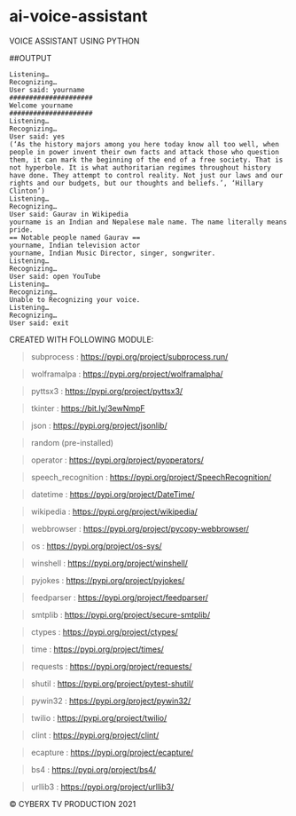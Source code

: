 # ai-voice-assistant
VOICE ASSISTANT USING PYTHON

##OUTPUT

```
Listening… 
Recognizing… 
User said: yourname
##################### 
Welcome yourname 
##################### 
Listening… 
Recognizing… 
User said: yes
(‘As the history majors among you here today know all too well, when people in power invent their own facts and attack those who question them, it can mark the beginning of the end of a free society. That is not hyperbole. It is what authoritarian regimes throughout history have done. They attempt to control reality. Not just our laws and our rights and our budgets, but our thoughts and beliefs.’, ‘Hillary Clinton’) 
Listening… 
Recognizing… 
User said: Gaurav in Wikipedia
yourname is an Indian and Nepalese male name. The name literally means pride.
== Notable people named Gaurav == 
yourname, Indian television actor 
yourname, Indian Music Director, singer, songwriter. 
Listening… 
Recognizing… 
User said: open YouTube
Listening… 
Recognizing…
Unable to Recognizing your voice. 
Listening… 
Recognizing… 
User said: exit 
```

CREATED WITH FOLLOWING MODULE:

>subprocess : https://pypi.org/project/subprocess.run/

>wolframalpa : https://pypi.org/project/wolframalpha/

>pyttsx3 : https://pypi.org/project/pyttsx3/

>tkinter : https://bit.ly/3ewNmpF

>json : https://pypi.org/project/jsonlib/

>random (pre-installed)

>operator : https://pypi.org/project/pyoperators/

>speech_recognition : https://pypi.org/project/SpeechRecognition/

>datetime : https://pypi.org/project/DateTime/

>wikipedia : https://pypi.org/project/wikipedia/

>webbrowser : https://pypi.org/project/pycopy-webbrowser/

>os : https://pypi.org/project/os-sys/

>winshell : https://pypi.org/project/winshell/

>pyjokes : https://pypi.org/project/pyjokes/

>feedparser : https://pypi.org/project/feedparser/

>smtplib : https://pypi.org/project/secure-smtplib/

>ctypes : https://pypi.org/project/ctypes/

>time : https://pypi.org/project/times/

>requests : https://pypi.org/project/requests/

>shutil : https://pypi.org/project/pytest-shutil/

>pywin32 : https://pypi.org/project/pywin32/

>twilio : https://pypi.org/project/twilio/

>clint : https://pypi.org/project/clint/

>ecapture : https://pypi.org/project/ecapture/

>bs4 : https://pypi.org/project/bs4/

>urllib3 : https://pypi.org/project/urllib3/

© CYBERX TV PRODUCTION 2021
